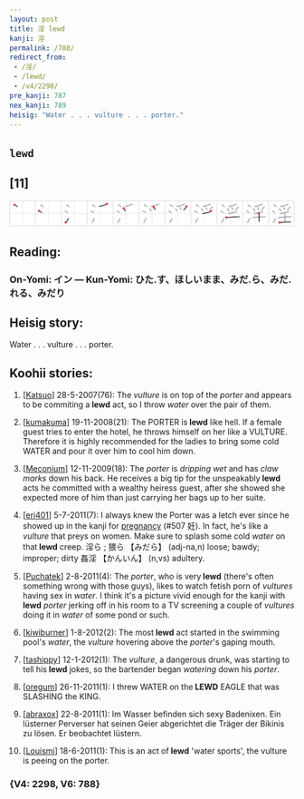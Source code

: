 ```yaml
---
layout: post
title: 淫 lewd
kanji: 淫
permalink: /788/
redirect_from:
 - /淫/
 - /lewd/
 - /v4/2298/
pre_kanji: 787
nex_kanji: 789
heisig: "Water . . . vulture . . . porter."
---
```


## `lewd`

## [11]

<div class="stroke"><img src="../images/E6B7AB.png" /></div>

## Reading:

### On-Yomi: イン &mdash; Kun-Yomi: ひた.す、ほしいまま、みだ.ら、みだ.れる、みだり

## Heisig story:

Water . . . vulture . . . porter.

## Koohii stories:

1) [<a href="http://kanji.koohii.com/profile/Katsuo">Katsuo</a>] 28-5-2007(76): The <em>vulture</em> is on top of the <em>porter</em> and appears to be commiting a<strong> lewd</strong> act, so I throw <em>water</em> over the pair of them.

2) [<a href="http://kanji.koohii.com/profile/kumakuma">kumakuma</a>] 19-11-2008(21): The PORTER is<strong> lewd</strong> like hell. If a female guest tries to enter the hotel, he throws himself on her like a VULTURE. Therefore it is highly recommended for the ladies to bring some cold WATER and pour it over him to cool him down.

3) [<a href="http://kanji.koohii.com/profile/Meconium">Meconium</a>] 12-11-2009(18): The <em>porter</em> is <em>dripping wet</em> and has <em>claw marks</em> down his back. He receives a big tip for the unspeakably<strong> lewd</strong> acts he committed with a wealthy heiress guest, after she showed she expected more of him than just carrying her bags up to her suite.

4) [<a href="http://kanji.koohii.com/profile/eri401">eri401</a>] 5-7-2011(7): I always knew the Porter was a letch ever since he showed up in the kanji for <a href="../v4/507">pregnancy</a> (#507 妊). In fact, he&#039;s like a <em>vulture</em> that preys on women. Make sure to splash some cold <em>water</em> on that<strong> lewd</strong> creep. 淫ら ; 猥ら 【みだら】 (adj-na,n) loose; bawdy; improper; dirty 姦淫 【かんいん】 (n,vs) adultery.

5) [<a href="http://kanji.koohii.com/profile/Puchatek">Puchatek</a>] 2-8-2011(4): The <em>porter</em>, who is very<strong> lewd</strong> (there&#039;s often something wrong with those guys), likes to watch fetish porn of <em>vultures</em> having sex in <em>water</em>. I think it&#039;s a picture vivid enough for the kanji with<strong> lewd</strong> <em>porter</em> jerking off in his room to a TV screening a couple of <em>vultures</em> doing it in <em>water</em> of some pond or such.

6) [<a href="http://kanji.koohii.com/profile/kiwiburner">kiwiburner</a>] 1-8-2012(2): The most<strong> lewd</strong> act started in the swimming pool&#039;s <em>water</em>, the <em>vulture</em> hovering above the <em>porter</em>&#039;s gaping mouth.

7) [<a href="http://kanji.koohii.com/profile/tashippy">tashippy</a>] 12-1-2012(1): The <em>vulture</em>, a dangerous drunk, was starting to tell his<strong> lewd</strong> jokes, so the bartender began <em>watering</em> down his <em>porter</em>.

8) [<a href="http://kanji.koohii.com/profile/oregum">oregum</a>] 26-11-2011(1): I threw WATER on the<strong> LEWD</strong> EAGLE that was SLASHING the KING.

9) [<a href="http://kanji.koohii.com/profile/abraxox">abraxox</a>] 22-8-2011(1): Im Wasser befinden sich sexy Badenixen. Ein lüsterner Perverser hat seinen Geier abgerichtet die Träger der Bikinis zu lösen. Er beobachtet lüstern.

10) [<a href="http://kanji.koohii.com/profile/Louismi">Louismi</a>] 18-6-2011(1): This is an act of<strong> lewd</strong> &#039;water sports&#039;, the vulture is peeing on the porter.

### {V4: 2298, V6: 788}

